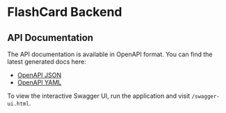 # FlashCard Backend

## API Documentation
The API documentation is available in OpenAPI format. You can find the latest generated docs here:

- [OpenAPI JSON](target/openapi/openapi.json)
- [OpenAPI YAML](target/openapi/openapi.yaml)

To view the interactive Swagger UI, run the application and visit `/swagger-ui.html`.